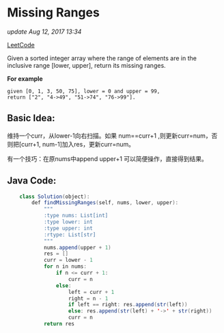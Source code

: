 # Missing Ranges

_update Aug 12, 2017 13:34_

[LeetCode](https://leetcode.com/problems/missing-ranges/description/)

Given a sorted integer array where the range of elements are in the inclusive range \[lower, upper\], return its missing ranges.

**For example**

```text
given [0, 1, 3, 50, 75], lower = 0 and upper = 99, 
return ["2", "4->49", "51->74", "76->99"].
```

## Basic Idea:

维持一个curr，从lower-1向右扫描。如果 num==curr+1 ,则更新curr=num，否则把\[curr+1, num-1\]加入res，更新curr=num。

有一个技巧：在原nums中append upper+1 可以简便操作，直接得到结果。

## Java Code:

```java
    class Solution(object):
        def findMissingRanges(self, nums, lower, upper):
            """
            :type nums: List[int]
            :type lower: int
            :type upper: int
            :rtype: List[str]
            """
            nums.append(upper + 1)
            res = []
            curr = lower - 1
            for n in nums:
                if n <= curr + 1:
                    curr = n
                else:
                    left = curr + 1
                    right = n - 1
                    if left == right: res.append(str(left))
                    else: res.append(str(left) + '->' + str(right))
                    curr = n
            return res
```


